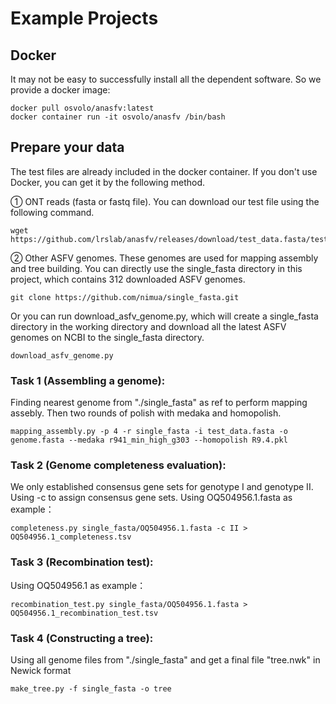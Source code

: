 # Example Projects
## Docker
It may not be easy to successfully install all the dependent software. So we provide a docker image:
```
docker pull osvolo/anasfv:latest
docker container run -it osvolo/anasfv /bin/bash
```	 
## Prepare your data
The test files are already included in the docker container. If you don't use Docker, you can get it by the following method.

① ONT reads (fasta or fastq file). You can download our test file using the following command.
```
wget https://github.com/lrslab/anasfv/releases/download/test_data.fasta/test_data.fasta
```

② Other ASFV genomes. These genomes are used for mapping assembly and tree building. You can directly use the single_fasta directory in this project, which contains 312 downloaded ASFV genomes.
```
git clone https://github.com/nimua/single_fasta.git
```
Or you can run download_asfv_genome.py, which will create a single_fasta directory in the working directory and download all the latest ASFV genomes on NCBI to the single_fasta directory.
```
download_asfv_genome.py
```

### Task 1 (Assembling a genome):
Finding nearest genome from "./single_fasta" as ref to perform mapping assebly. Then two rounds of polish with medaka and homopolish.
```
mapping_assembly.py -p 4 -r single_fasta -i test_data.fasta -o genome.fasta --medaka r941_min_high_g303 --homopolish R9.4.pkl 
```
### Task 2 (Genome completeness evaluation):
We only established consensus gene sets for genotype I and genotype II. Using -c to assign consensus gene sets.
Using OQ504956.1.fasta as example：
```
completeness.py single_fasta/OQ504956.1.fasta -c II > OQ504956.1_completeness.tsv
```
### Task 3 (Recombination test):
Using OQ504956.1 as example：
```
recombination_test.py single_fasta/OQ504956.1.fasta > OQ504956.1_recombination_test.tsv
```
### Task 4 (Constructing a tree):
Using all genome files from "./single_fasta" and get a final file "tree.nwk" in Newick format
```
make_tree.py -f single_fasta -o tree
```
